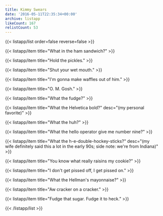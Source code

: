 ```yaml
---
title: Kimmy Swears
date: '2016-05-11T22:35:34+00:00'
archive: listapp
likeCount: 167
relistCount: 53
---
```


{{< listapp/list order=false reverse=false >}}

   {{< listapp/item title="What in the ham sandwich?" >}}

   {{< listapp/item title="Hold the pickles." >}}

   {{< listapp/item title="Shut your wet mouth." >}}

   {{< listapp/item title="I'm gonna make waffles out of him." >}}

   {{< listapp/item title="O. M. Gosh." >}}

   {{< listapp/item title="What the fudge?" >}}

   {{< listapp/item title="What the Helvetica bold?"
      desc="(my personal favorite)" >}}

   {{< listapp/item title="What the huh?" >}}

   {{< listapp/item title="What the hello operator give me number nine?" >}}

   {{< listapp/item title="What the h-e-double-hockey-sticks?"
      desc="(my wife definitely said this a lot in the early 90s; side note: we're from Indiana)" >}}

   {{< listapp/item title="You know what really raisins my cookie?" >}}

   {{< listapp/item title="I don't get pissed off, I get pissed on." >}}

   {{< listapp/item title="What the Hellman's mayonnaise?" >}}

   {{< listapp/item title="Aw cracker on a cracker." >}}

   {{< listapp/item title="Fudge that sugar. Fudge it to heck." >}}

{{< /listapp/list >}}
